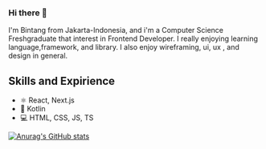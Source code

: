 ### Hi there 👋

I'm Bintang from Jakarta-Indonesia, and i'm a Computer Science Freshgraduate that interest in Frontend Developer. I really enjoying learning language,framework, and library. I also enjoy wireframing, ui, ux , and design in general.

## Skills and Expirience
* ⚛ React, Next.js
* 📱 Kotlin
* 💻 HTML, CSS, JS, TS

[![Anurag's GitHub stats](https://github-readme-stats.vercel.app/api?username=bintangpr&theme=tokyonight&show_icons=true)](https://github.com/anuraghazra/github-readme-stats)

<!--
**bintangpr/bintangpr** is a ✨ _special_ ✨ repository because its `README.md` (this file) appears on your GitHub profile.

Here are some ideas to get you started:

- 🔭 I’m currently working on ...
- 🌱 I’m currently learning ...
- 👯 I’m looking to collaborate on ...
- 🤔 I’m looking for help with ...
- 💬 Ask me about ...
- 📫 How to reach me: ...
- 😄 Pronouns: ...
- ⚡ Fun fact: ...
-->

